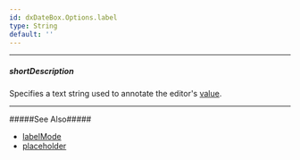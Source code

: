 ```yaml
---
id: dxDateBox.Options.label
type: String
default: ''
---
```

---
##### shortDescription
Specifies a text string used to annotate the editor's [value]({currentpath}/#value).

---
#####See Also#####
- [labelMode]({currentpath}/#labelMode)
- [placeholder]({currentpath}/#placeholder)